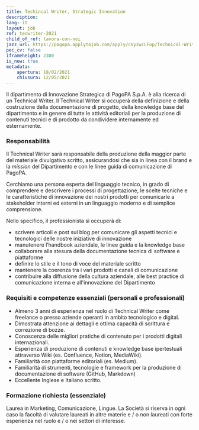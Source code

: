 ```yaml
---
title: Techincal Writer, Strategic Innovation
description:
lang: it
layout: job
ref: tecwriter-2021
child_of_ref: lavora-con-noi
jazz_url: https://pagopa.applytojob.com/apply/cVyzwcLFop/Technical-Writer
pec_cv: false
iframeheight: 2300
is_new: true
metadata:
    apertura: 18/02/2021
    chiusura: 12/05/2021
---
```


Il dipartimento di Innovazione Strategica di PagoPA S.p.A. è alla ricerca di un Technical Writer.
Il Technical Writer si occuperà della definizione e della costruzione della documentazione di progetto, della knowledge base del dipartimento e in genere di tutte le attività editoriali per la produzione di contenuti tecnici e di prodotto da condividere internamente ed esternamente.

### Responsabilità

Il Technical Writer sarà responsabile della produzione della maggior parte del materiale divulgativo scritto, assicurandosi che sia in linea con il brand e la _mission_ del Dipartimento e con le linee guida di comunicazione di PagoPA.

Cerchiamo una persona esperta del linguaggio tecnico, in grado di comprendere e descrivere i processi di progettazione, le scelte tecniche e le caratteristiche di innovazione dei nostri prodotti per comunicarle a stakeholder interni ed esterni in un linguaggio moderno e di semplice comprensione.

Nello specifico, il professionista si occuperà di:

- scrivere articoli e post sul blog per comunicare gli aspetti tecnici e tecnologici delle nostre iniziative di innovazione
- manutenere l’handbook aziendale, le linee guida e la knowledge base
- collaborare alla stesura della documentazione tecnica di software e piattaforme
- definire lo stile e il tono di voce del materiale scritto
- mantenere la coerenza tra i vari prodotti e canali di comunicazione
- contribuire alla diffusione della cultura aziendale, alle best practice di comunicazione interna e all'innovazione del Dipartimento


### Requisiti e competenze essenziali (personali e professionali)
- Almeno 3 anni di esperienza nel ruolo di Technical Writer come freelance o presso aziende operanti in ambito tecnologico e digital.
- Dimostrata attenzione ai dettagli e ottima capacità di scrittura e correzione di bozze.
- Conoscenza delle migliori pratiche di contenuto per i prodotti digitali internazionali.
- Esperienza di produzione di contenuti e knowledge base ipertestuali attraverso Wiki (es. Confluence, Notion, MediaWiki).
- Familiarità con piattaforme editoriali (es. Medium).
- Familiarità di strumenti, tecnologie e framework per la produzione di documentazione di software (GitHub, Markdown)
- Eccellente Inglese e Italiano scritto.



### Formazione richiesta (essenziale)
Laurea in Marketing, Comunicazione, Lingue. La Società si riserva in ogni caso la facoltà di valutare laureati in altre materie e / o non laureati con forte esperienza nel ruolo e / o nei settori di interesse.

